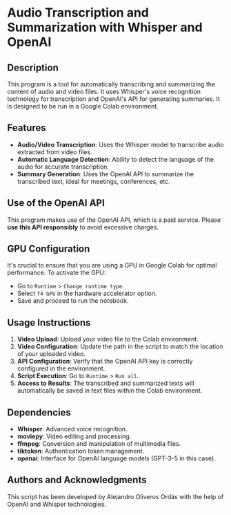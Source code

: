 # Audio Transcription and Summarization with Whisper and OpenAI

## Description
This program is a tool for automatically transcribing and summarizing the content of audio and video files. It uses Whisper's voice recognition technology for transcription and OpenAI's API for generating summaries. It is designed to be run in a Google Colab environment.

## Features
- **Audio/Video Transcription**: Uses the Whisper model to transcribe audio extracted from video files.
- **Automatic Language Detection**: Ability to detect the language of the audio for accurate transcription.
- **Summary Generation**: Uses the OpenAI API to summarize the transcribed text, ideal for meetings, conferences, etc.

## Use of the OpenAI API
This program makes use of the OpenAI API, which is a paid service. Please **use this API responsibly** to avoid excessive charges.

## GPU Configuration
It's crucial to ensure that you are using a GPU in Google Colab for optimal performance. To activate the GPU:
   - Go to `Runtime` > `Change runtime type`.
   - Select `T4 GPU` in the hardware accelerator option.
   - Save and proceed to run the notebook.

## Usage Instructions
1. **Video Upload**: Upload your video file to the Colab environment.
2. **Video Configuration**: Update the path in the script to match the location of your uploaded video.
3. **API Configuration**: Verify that the OpenAI API key is correctly configured in the environment.
4. **Script Execution**: Go to `Runtime` > `Run all`.
5. **Access to Results**: The transcribed and summarized texts will automatically be saved in text files within the Colab environment.

## Dependencies
- **Whisper**: Advanced voice recognition.
- **moviepy**: Video editing and processing.
- **ffmpeg**: Conversion and manipulation of multimedia files.
- **tiktoken**: Authentication token management.
- **openai**: Interface for OpenAI language models (GPT-3-5 in this case).

## Authors and Acknowledgments
This script has been developed by Alejandro Oliveros Ordás with the help of OpenAI and Whisper technologies.
